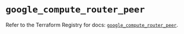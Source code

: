 # `google_compute_router_peer`

Refer to the Terraform Registry for docs: [`google_compute_router_peer`](https://registry.terraform.io/providers/hashicorp/google/5.29.0/docs/resources/compute_router_peer).
